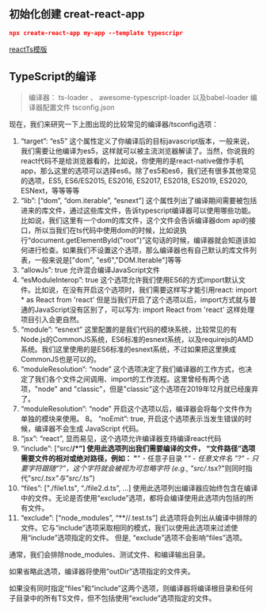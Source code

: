 ##  初始化创建 creat-react-app
```json
npx create-react-app my-app --template typescripr

```
[reactTs模版](https://github.com/facebook/create-react-app/tree/master/packages)
## TypeScript的编译
> 编译器： ts-loader 、 awesome-typescript-loader 以及babel-loader
>编译器配置文件 tsconfig.json

现在，我们来研究一下上图出现的比较常见的编译器/tsconfig选项：

1. “target”: “es5”
这个属性定义了你编译后的目标javascript版本，一般来说，我们需要让他编译为es5，这样就可以被主流浏览器解读了。当然，你说我的react代码不是给浏览器看的，比如说，你使用的是react-native做作手机app，那么这里的选项可以选择es6。除了es5和es6，我们还有很多其他常见的选项，ES5, ES6/ES2015, ES2016, ES2017, ES2018, ES2019, ES2020, ESNext，等等等等
2. “lib”: [“dom”, “dom.iterable”, “esnext”]
这个属性列出了编译期间需要被包括进来的库文件，通过这些库文件，告诉typescript编译器可以使用哪些功能。比如说，我们这里有一个dom的库文件，这个文件会告诉编译器dom api的接口，所以当我们在ts代码中使用dom的时候，比如说执行“document.getElementById("root")”这句话的时候，编译器就会知道该如何进行检查。如果我们不设置这个选项，那么编译器也有自己默认的库文件列表，一般来说是["dom", "es6","DOM.Iterable"]等等
3. “allowJs”: true
允许混合编译JavaScript文件 
4. “esModuleInterop”: true
这个选项允许我们使用ES6的方式import默认文件。比如说，在没有开启这个选项时，我们需要这样写才能引用react:
import * as React from 'react'
但是当我们开启了这个选项以后，import方式就与普通的JavaScript没有区别了，可以写为:
import React from 'react'
这样处理项目引入会更自然。
5. “module”: “esnext”
这里配置的是我们代码的模块系统，比较常见的有Node.js的CommonJS系统，ES6标准的esnext系统，以及requirejs的AMD系统。我们这里使用的是ES6标准的esnext系统，不过如果把这里换成CommonJS也是可以的。
6. “moduleResolution”: “node”
这个选项决定了我们编译器的工作方式，也决定了我们各个文件之间调用、import的工作流程。这里曾经有两个选项，"node" and "classic"，但是"classic"这个选项在2019年12月就已经废弃了。
7. “moduleResolution”: “node”
开启这个选项以后，编译器会将每个文件作为单独的模块来使用。
8。 “noEmit”: true,
开启这个选项表示当发生错误的时候，编译器不会生成 JavaScript 代码。
9. “jsx”: “react”,
显而易见，这个选项允许编译器支持编译react代码
10. “include”: [“src/**/*”]
使用此选项列出我们需要编译的文件， “文件路径”选项需要文件的相对或绝对路径，例如：
"**" - 任意子目录
"*" - 任意文件名
"?" - 只要字符跟随“?”，这个字符就会被视为可忽略字符 (e.g., "src/*.tsx?"则同时指代"src/*.tsx"与"src/*.ts")
11. “files”: ["./file1.ts", “./file2.d.ts”, …]
使用此选项列出编译器应始终包含在编译中的文件。无论是否使用“exclude”选项，都将会编译使用此选项内包括的所有文件。
12. “exclude”: [“node_modules”, “**//.test.ts”]
此选项将会列出从编译中排除的文件。它与“include”选项采取相同的模式，我们以使用此选项来过滤使用“include”选项指定的文件。 但是, “exclude”选项不会影响“files”选项。

通常，我们会排除node_modules、测试文件、和编译输出目录。

如果省略此选项，编译器将使用“outDir”选项指定的文件夹。      

如果没有同时指定“files”和“include”这两个选项，则编译器将编译根目录和任何子目录中的所有TS文件，但不包括使用“exclude”选项指定的文件。
